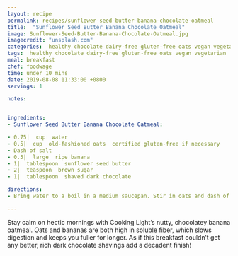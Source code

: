 ```yaml
---
layout: recipe
permalink: recipes/sunflower-seed-butter-banana-chocolate-oatmeal
title:  "Sunflower Seed Butter Banana Chocolate Oatmeal"
image: Sunflower-Seed-Butter-Banana-Chocolate-Oatmeal.jpg
imagecredit: "unsplash.com"
categories:  healthy chocolate dairy-free gluten-free oats vegan vegetarian
tags:  healthy chocolate dairy-free gluten-free oats vegan vegetarian
meal: breakfast
chef: foodwage
time: under 10 mins
date: 2019-08-08 11:33:00 +0800
servings: 1

notes:


ingredients:
- Sunflower Seed Butter Banana Chocolate Oatmeal:

- 0.75|  cup  water
- 0.5|  cup  old-fashioned oats  certified gluten-free if necessary
- Dash of salt
- 0.5|  large  ripe banana
- 1|  tablespoon  sunflower seed butter
- 2|  teaspoon  brown sugar
- 1|  tablespoon  shaved dark chocolate

directions:
- Bring water to a boil in a medium saucepan. Stir in oats and dash of salt. Reduce heat; simmer 5 minutes, stirring occasionally. Slice banana. Mash 1/3 of the slices in a small bowl. Stir sunflower seed butter, brown sugar and mashed banana into warm oatmeal. Top with remaining banana slices and shaved chocolate.

---
```


Stay calm on hectic mornings with Cooking Light’s nutty, chocolatey banana oatmeal. Oats and bananas are both high in soluble fiber, which slows digestion and keeps you fuller for longer. As if this breakfast couldn’t get any better, rich dark chocolate shavings add a decadent finish!